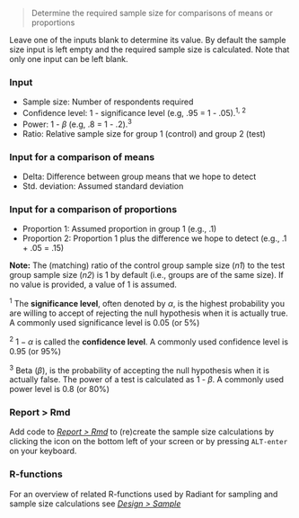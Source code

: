 > Determine the required sample size for comparisons of means or proportions

Leave one of the inputs blank to determine its value. By default the sample size input is left empty and the required sample size is calculated. Note that only one input can be left blank.

### Input

* Sample size: Number of respondents required
* Confidence level: 1 - significance level (e.g, .95 = 1 - .05).<sup>1, 2</sup>
* Power: 1 - $\beta$ (e.g, .8 = 1 - .2).<sup>3</sup>
* Ratio: Relative sample size for group 1 (control) and group 2 (test)

### Input for a comparison of means

* Delta: Difference between group means that we hope to detect
* Std. deviation: Assumed standard deviation

### Input for a comparison of proportions

* Proportion 1: Assumed proportion in group 1 (e.g., .1)
* Proportion 2: Proportion 1 plus the difference we hope to detect (e.g., .1 + .05 = .15)

**Note:** The (matching) ratio of the control group sample size (_n1_) to the test group sample size (_n2_) is 1 by default (i.e., groups are of the same size). If no value is provided, a value of 1 is assumed.

<sup>1</sup> The **significance level**, often denoted by $\alpha$, is the highest probability you are willing to accept of rejecting the null hypothesis when it is actually true. A commonly used significance level is 0.05 (or 5%)

<sup>2</sup> $1 - \alpha$ is called the **confidence level**. A commonly used confidence level is 0.95 (or 95%)

<sup>3</sup> Beta ($\beta$), is the probability of accepting the null hypothesis when it is actually false. The power of a test is calculated as 1 - $\beta$. A commonly used power level is 0.8 (or 80%)

### Report > Rmd

Add code to <a href="https://radiant-rstats.github.io/docs/data/report_rmd.html" target="_blank">_Report > Rmd_</a> to (re)create the sample size calculations by clicking the <i title="report results" class="fa fa-edit"></i> icon on the bottom left of your screen or by pressing `ALT-enter` on your keyboard. 

### R-functions

For an overview of related R-functions used by Radiant for sampling and sample size calculations see <a href = "https://radiant-rstats.github.io/radiant.design/reference/index.html#section-design-sample" target="_blank">_Design > Sample_</a>
